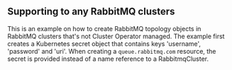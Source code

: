## Supporting to any RabbitMQ clusters

This is an example on how to create RabbitMQ topology objects in RabbitMQ clusters that's not Cluster Operator managed.
The example first creates a Kubernetes secret object that contains keys 'username', 'password' and 'uri'.
When creating a `queue.rabbitmq.com` resource, the secret is provided instead of a name reference
to a RabbitmqCluster.

